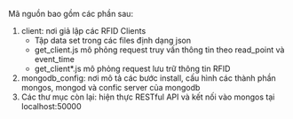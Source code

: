 Mã nguồn bao gồm các phần sau:
1. client: nơi giả lập các RFID Clients
    - Tập data set trong các files định dạng json
    - get_client.js mô phỏng request truy vấn thông tin theo read_point và event_time
    - get_client*.js mô phỏng request lưu trữ thông tin RFID
2. mongodb_config: nơi mô tả các bước install, cấu hình các thành phần mongos, mongod và confic server của mongodb
3. Các thư mục còn lại: hiện thực RESTful API và kết nối vào mongos tại localhost:50000